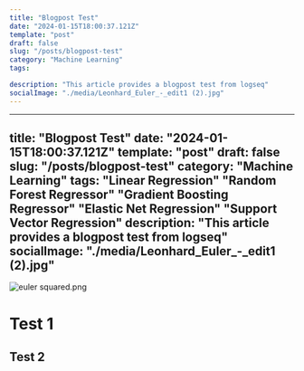 ```yaml
---
title: "Blogpost Test"
date: "2024-01-15T18:00:37.121Z"
template: "post"
draft: false
slug: "/posts/blogpost-test"
category: "Machine Learning"
tags:

description: "This article provides a blogpost test from logseq"
socialImage: "./media/Leonhard_Euler_-_edit1 (2).jpg"
---
```


---
  title: "Blogpost Test"
  date: "2024-01-15T18:00:37.121Z"
  template: "post"
  draft: false
  slug: "/posts/blogpost-test"
  category: "Machine Learning"
  tags:
"Linear Regression"
"Random Forest Regressor"
"Gradient Boosting Regressor"
"Elastic Net Regression"
"Support Vector Regression"
  description: "This article provides a blogpost test from logseq"
  socialImage: "./media/Leonhard_Euler_-_edit1 (2).jpg"
--
![euler squared.png](../assets/euler_squared_1706726272547_0.png)
# Test 1
## Test 2